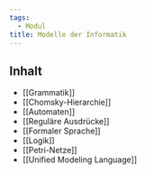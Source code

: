 ```yaml
---
tags:
  - Modul
title: Modelle der Informatik
---
```


## Inhalt
- [[Grammatik]]
- [[Chomsky-Hierarchie]]
- [[Automaten]]
- [[Reguläre Ausdrücke]]
- [[Formaler Sprache]]
- [[Logik]]
- [[Petri-Netze]]
- [[Unified Modeling Language]]